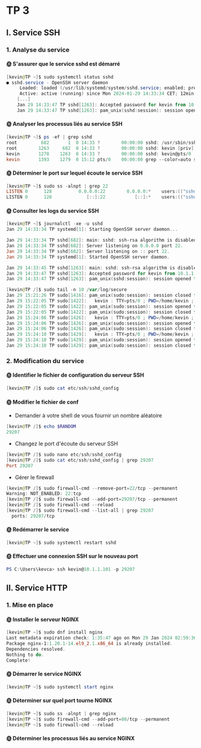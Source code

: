 # TP 3

## I. Service SSH

### 1. Analyse du service

#### 🌞 S'assurer que le service sshd est démarré

```powershell
[kevin@TP ~]$ sudo systemctl status sshd
● sshd.service - OpenSSH server daemon
     Loaded: loaded (/usr/lib/systemd/system/sshd.service; enabled; preset: enabled)
     Active: active (running) since Mon 2024-01-29 14:33:34 CET; 12min ago
    [...]
    Jan 29 14:33:47 TP sshd[1263]: Accepted password for kevin from 10.1.1.1 port 59386 ssh2
    Jan 29 14:33:47 TP sshd[1263]: pam_unix(sshd:session): session opened for user kevin(uid=1000) by (uid=0)
```

#### 🌞 Analyser les processus liés au service SSH

```powershell
[kevin@TP ~]$ ps -ef | grep sshd
root         682       1  0 14:33 ?        00:00:00 sshd: /usr/sbin/sshd -D [listener] 0 of 10-100 startups
root        1263     682  0 14:33 ?        00:00:00 sshd: kevin [priv]
kevin       1278    1263  0 14:33 ?        00:00:00 sshd: kevin@pts/0
kevin       1393    1279  0 15:12 pts/0    00:00:00 grep --color=auto sshd
```

#### 🌞 Déterminer le port sur lequel écoute le service SSH

```powershell
[kevin@TP ~]$ sudo ss -alnpt | grep 22
LISTEN 0      128          0.0.0.0:22        0.0.0.0:*    users:(("sshd",pid=682,fd=3))
LISTEN 0      128             [::]:22           [::]:*    users:(("sshd",pid=682,fd=4))
```

#### 🌞 Consulter les logs du service SSH

```powershell
[kevin@TP ~]$ journalctl -xe -u sshd
Jan 29 14:33:34 TP systemd[1]: Starting OpenSSH server daemon...

Jan 29 14:33:34 TP sshd[682]: main: sshd: ssh-rsa algorithm is disabled
Jan 29 14:33:34 TP sshd[682]: Server listening on 0.0.0.0 port 22.
Jan 29 14:33:34 TP sshd[682]: Server listening on :: port 22.
Jan 29 14:33:34 TP systemd[1]: Started OpenSSH server daemon.

Jan 29 14:33:45 TP sshd[1263]: main: sshd: ssh-rsa algorithm is disabled
Jan 29 14:33:47 TP sshd[1263]: Accepted password for kevin from 10.1.1.1 port 59386 ssh2
Jan 29 14:33:47 TP sshd[1263]: pam_unix(sshd:session): session opened for user kevin(uid=1000) by (uid=0)
```

```powershell
[kevin@TP /]$ sudo tail -n 10 /var/log/secure
Jan 29 15:21:26 TP sudo[1416]: pam_unix(sudo:session): session closed for user root
Jan 29 15:22:05 TP sudo[1422]:   kevin : TTY=pts/0 ; PWD=/home/kevin ; USER=root ; COMMAND=/bin/journalctl
Jan 29 15:22:05 TP sudo[1422]: pam_unix(sudo:session): session opened for user root(uid=0) by kevin(uid=1000)
Jan 29 15:22:05 TP sudo[1422]: pam_unix(sudo:session): session closed for user root
Jan 29 15:24:06 TP sudo[1426]:   kevin : TTY=pts/0 ; PWD=/home/kevin ; USER=root ; COMMAND=/bin/journalctl sshd
Jan 29 15:24:06 TP sudo[1426]: pam_unix(sudo:session): session opened for user root(uid=0) by kevin(uid=1000)
Jan 29 15:24:06 TP sudo[1426]: pam_unix(sudo:session): session closed for user root
Jan 29 15:24:10 TP sudo[1429]:   kevin : TTY=pts/0 ; PWD=/home/kevin ; USER=root ; COMMAND=/bin/journalctl ssh
Jan 29 15:24:10 TP sudo[1429]: pam_unix(sudo:session): session opened for user root(uid=0) by kevin(uid=1000)
Jan 29 15:24:10 TP sudo[1429]: pam_unix(sudo:session): session closed for user root
```
### 2. Modification du service

#### 🌞 Identifier le fichier de configuration du serveur SSH

```powershell
[kevin@TP /]$ sudo cat etc/ssh/sshd_config
```

#### 🌞 Modifier le fichier de conf

- Demander à votre shell de vous fournir un nombre aléatoire

```powershell
[kevin@TP /]$ echo $RANDOM
29207
```

- Changez le port d'écoute du serveur SSH

```powershell
[kevin@TP /]$ sudo nano etc/ssh/sshd_config
[kevin@TP /]$ sudo cat etc/ssh/sshd_config | grep 29207
Port 29207
```

- Gérer le firewall

```powershell
[kevin@TP /]$ sudo firewall-cmd --remove-port=22/tcp --permanent
Warning: NOT_ENABLED: 22:tcp
[kevin@TP /]$ sudo firewall-cmd --add-port=29207/tcp --permanent
[kevin@TP /]$ sudo firewall-cmd --reload
[kevin@TP /]$ sudo firewall-cmd --list-all | grep 29207
  ports: 29207/tcp
```
#### 🌞 Redémarrer le service

```powershell
[kevin@TP ~]$ sudo systemctl restart sshd
```

#### 🌞 Effectuer une connexion SSH sur le nouveau port

```powershell
PS C:\Users\kevca> ssh kevin@10.1.1.101 -p 29207
```

## II. Service HTTP

### 1. Mise en place

#### 🌞 Installer le serveur NGINX

```powershell
[kevin@TP ~]$ sudo dnf install nginx
Last metadata expiration check: 1:35:47 ago on Mon 29 Jan 2024 02:59:36 PM CET.
Package nginx-1:1.20.1-14.el9_2.1.x86_64 is already installed.
Dependencies resolved.
Nothing to do.
Complete!
```

#### 🌞 Démarrer le service NGINX 

```powershell
[kevin@TP ~]$ sudo systemctl start nginx
```

#### 🌞 Déterminer sur quel port tourne NGINX

```powershell
[kevin@TP ~]$ sudo ss -alnpt | grep nginx
[kevin@TP ~]$ sudo firewall-cmd --add-port=80/tcp --permanent
[kevin@TP ~]$ sudo firewall-cmd --reload
```

#### 🌞 Déterminer les processus liés au service NGINX

```powershell

```